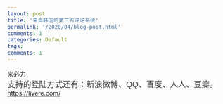 ```yaml
---
layout: post
title: '来自韩国的第三方评论系统'
permalink: '/2020/04/blog-post.html'
comments: 1
categories: Default
tags: 
comments: 1
---
```

来必力  
<span style='background-color: white; color: #333333; font-family: Cambria, "Microsoft Yahei", sans-serif; font-size: 18px; text-align: justify;'>支持的登陆方式还有：新浪微博、QQ、百度、人人、豆瓣。</span>  
<https://livere.com/>